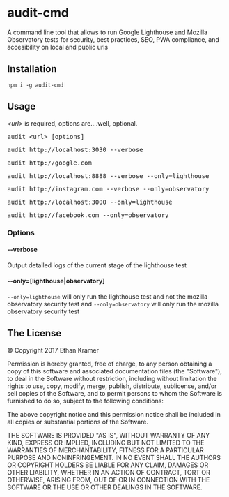 # audit-cmd
A command line tool that allows to run Google Lighthouse and Mozilla Observatory tests for security, best practices, SEO, PWA compliance, and accesibility on local and public urls

## Installation

`npm i -g audit-cmd`

## Usage
*&lt;url&gt;* is required, options are....well, optional.

<pre>
audit &lt;url&gt; [options]
</pre>

<pre>
audit http://localhost:3030 --verbose
</pre>

<pre>
audit http://google.com
</pre>

<pre>
audit http://localhost:8888 --verbose --only=lighthouse
</pre>

<pre>
audit http://instagram.com --verbose --only=observatory
</pre>

<pre>
audit http://localhost:3000 --only=lighthouse
</pre>

<pre>
audit http://facebook.com --only=observatory
</pre>

### Options

#### --verbose
Output detailed logs of the current stage of the lighthouse test

#### --only=[lighthouse|observatory]
`--only=lighthouse` will only run the lighthouse test and not the mozilla observatory security test and `--only=observatory` will only run the mozilla observatory security test

## The License

&copy; Copyright 2017 Ethan Kramer

Permission is hereby granted, free of charge, to any person obtaining a copy of this software and associated documentation files (the "Software"), to deal in the Software without restriction, including without limitation the rights to use, copy, modify, merge, publish, distribute, sublicense, and/or sell copies of the Software, and to permit persons to whom the Software is furnished to do so, subject to the following conditions:

The above copyright notice and this permission notice shall be included in all copies or substantial portions of the Software.

THE SOFTWARE IS PROVIDED "AS IS", WITHOUT WARRANTY OF ANY KIND, EXPRESS OR IMPLIED, INCLUDING BUT NOT LIMITED TO THE WARRANTIES OF MERCHANTABILITY, FITNESS FOR A PARTICULAR PURPOSE AND NONINFRINGEMENT. IN NO EVENT SHALL THE AUTHORS OR COPYRIGHT HOLDERS BE LIABLE FOR ANY CLAIM, DAMAGES OR OTHER LIABILITY, WHETHER IN AN ACTION OF CONTRACT, TORT OR OTHERWISE, ARISING FROM, OUT OF OR IN CONNECTION WITH THE SOFTWARE OR THE USE OR OTHER DEALINGS IN THE SOFTWARE.